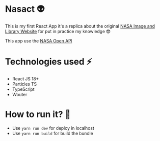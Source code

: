 # Nasact :alien:
This is my first React App it's a replica about the original [NASA Image and Library Website](https://images.nasa.gov/) for put in practice my knowledge 😎

This app use the [NASA Open API](https://api.nasa.gov/)

# Technologies used :zap:
- React JS 18+
- Particles TS
- TypeScript
- Wouter

# How to run it? :rocket:
- Use `yarn run dev` for deploy in localhost
- Use `yarn run build` for build the bundle